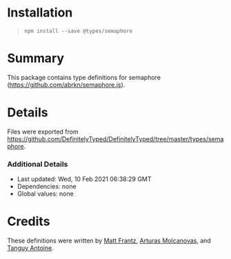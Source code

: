 # Installation
> `npm install --save @types/semaphore`

# Summary
This package contains type definitions for semaphore (https://github.com/abrkn/semaphore.js).

# Details
Files were exported from https://github.com/DefinitelyTyped/DefinitelyTyped/tree/master/types/semaphore.

### Additional Details
 * Last updated: Wed, 10 Feb 2021 06:38:29 GMT
 * Dependencies: none
 * Global values: none

# Credits
These definitions were written by [Matt Frantz](https://github.com/mhfrantz), [Arturas Molcanovas](https://github.com/Alorel), and [Tanguy Antoine](https://github.com/tanguyantoine).
